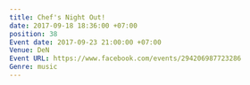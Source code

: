 ```yaml
---
title: Chef's Night Out!
date: 2017-09-18 18:36:00 +07:00
position: 38
Event date: 2017-09-23 21:00:00 +07:00
Venue: DeN
Event URL: https://www.facebook.com/events/294206987723286
Genre: music
---
```


